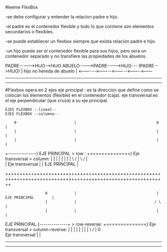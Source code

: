 #leeme FlexBox

-se debe configurar y  entender la relacion padre e hijo.

-el padre es el contenedor flexible y todo lo que contiene son elementos secundarios o flexibles.

-se puede establecer un flexbox siempre que exista relacion padre e hijo.

  -un hijo puede ser el contenedor flexible para sus hijos, pero sera un contenedor separado y no transfiere las propiedades de los abuelos.

   PADRE----->HIJO-->HIJO             ABUELO---->PADRE---->HIJO---
            (PADRE-->HIJO)           |  hijo no hereda de abuelo  |
                                      <------<-----<-----<----<---

-----------------------------------------------------------------------------------------------------------------------------
-----------------------------------------------------------------------------------------------------------------------------
#Flexbox opera en 2 ejes
        eje principal  : es la direccion que define como se colocan los elementos (flexible) en el contenedor (caja).
        eje transversal:es el eje perpendicular (que cruza) a su eje principal.

    EJES FLEXBOX --lineal--                                             EJES FLEXBOX --columna--

        0                          |                                    0                        |
        |                          |                                    |                        |
        |                          |                                    |                        |
+--------------} EJE PRINCIPAL      > row :                      +==============} Eje transversal  > column:
        |                          |                                    |                        |
        |                          |                                    |                        |
       \ /                         |                                   \ /                       |                                       
        |   Eje transversal        |                                    |   EJE PRINCIPAL        |


++++++++++++++++++++++++++++++++++++++++++++++++++++++++++++++++++++++++++++++++++++++++++++++++++++++++++++++

                      0            |                                    |   EJE PRINCIPAL        |
                      |            |                                   / \                       |
                      |            |                                    |                        |
EJE PRINCIPAL  {--------------+     > row-reverse:              +==============} Eje transversal  > column-reverse:
                      |            |                                    |                        |
                      |            |                                    |                        |
                     \ /           |                                    0                                                   
      Eje transversal |            |                                         
 
-----------------------------------------------------------------------------------------------------------------------------
-----------------------------------------------------------------------------------------------------------------------------

   
  
